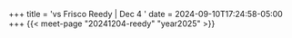 +++
title = 'vs Frisco Reedy | Dec 4 '
date = 2024-09-10T17:24:58-05:00
+++
{{< meet-page "20241204-reedy" "year2025" >}}
